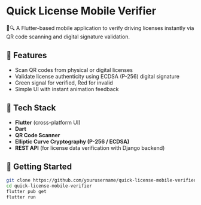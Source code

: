 # Quick License Mobile Verifier

🚗🔍 A Flutter-based mobile application to verify driving licenses instantly via QR code scanning and digital signature validation.

## 📱 Features

- Scan QR codes from physical or digital licenses
- Validate license authenticity using ECDSA (P-256) digital signature
- Green signal for verified, Red for invalid
- Simple UI with instant animation feedback

## 🔐 Tech Stack

- **Flutter** (cross-platform UI)
- **Dart**
- **QR Code Scanner**
- **Elliptic Curve Cryptography (P-256 / ECDSA)**
- **REST API** (for license data verification with Django backend)

## 🚀 Getting Started

```bash
git clone https://github.com/yourusername/quick-license-mobile-verifier.git
cd quick-license-mobile-verifier
flutter pub get
flutter run
